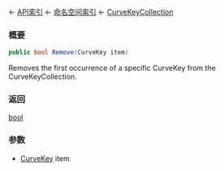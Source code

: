 ← [API索引](Api-Index) ← [命名空间索引](Namespace-Index) ← [CurveKeyCollection](VRageMath.CurveKeyCollection)

### 概要

```csharp
public bool Remove(CurveKey item)
```

Removes the first occurrence of a specific CurveKey from the CurveKeyCollection.

### 返回

[bool](https://docs.microsoft.com/en-us/dotnet/api/System.Boolean?view=netframework-4.6)

### 参数

* [CurveKey](VRageMath.CurveKey) item
